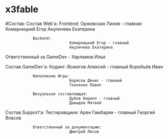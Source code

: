 # x3fable

#Состав:
Состав Web'a:
                Frontend:
                                Оржевская Лилия - главная
                                Комарницкий Егор
                                Акуличева Екатерина

                Backend:
                                Комарницкий Егор - главный
                                Акуличева Екатерина 

Ответственный за GameDev - Харламов Илья

Состав GameDev'a:
                Кодинг: 
                                Вожегов Алексей - главный
                                Воробьёв Иван

                Наполнение Игры:
                                Борисов Денис - главный
                                Ткаченко Павел

                Визуальная составляющая:
                                Дубов Кирилл - главный
                                Давыдов Матвей

Состав Support'a:
                Тестировщики: 
                                Арен Гамбарян - главный
                                Георгий Власов

                Ответственный за документацию:
                                Дмитрий Лисов
